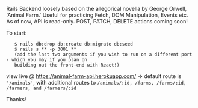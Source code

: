 Rails Backend loosely based on the allegorical novella by George Orwell, 'Animal Farm.' Useful for practicing Fetch, DOM Manipulation, Events etc. As of now, API is read-only. POST, PATCH, DELETE actions coming soon! 

To start: 
  ```
     $ rails db:drop db:create db:migrate db:seed
     $ rails s ** -p 3001 ** 
     (add the last two arguments if you wish to run on a different port - which you may if you plan on        
     building out the front-end with React!) 
  ```
     
     
view live @ https://animal-farm-api.herokuapp.com/ => default route is ```'/animals'```, with additional routes to ```/animals/:id, /farms, /farms/:id, /farmers, and /farmers/:id```

Thanks!
